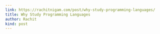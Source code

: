 ```yaml
---
link: https://rachitnigam.com/post/why-study-programming-languages/
title: Why Study Programming Languages
author: Rachit
kind: post
---
```

